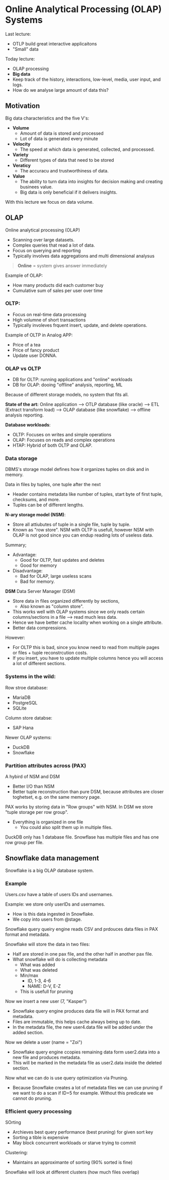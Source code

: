 # Online Analytical Processing (OLAP) Systems

Last lecture:
* OTLP build great interactive applicaitons
* "Small" data

Today lecture:
* OLAP processing
* **Big data**
* Keep track of the history, interactions, low-level, media, user input, and logs.
* How do we analyse large amount of data this?

## Motivation
Big data characteristics and the five V's:
* **Volume**
  * Amount of data is stored and processed
  * Lot of data is generated every minute
* **Velocity**
  * The speed at which data is generated, collected, and processed.
* **Variety**
  * Different types of data that need to be stored
* **Veraticy**
  * The accuracu and trustworthiness of data.
* **Value**
  * The ability to turn data into insights for decision making and creating businees value.
  * Big data is only beneficial if it delivers insights.

With this lecture we focus on data volume.

## OLAP
Online analytical processing (OLAP)

* Scanning over large datasets.
* Complex queries that read a lot of data.
* Focus on querying and reporting
* Typically involves data aggregations and multi dimensional analysus

> **Online** = system gives answer immediately


Example of OLAP:
* How many products did each customer buy
* Cumulative sum of sales per user over time


### OLTP:
* Focus on real-time data processing
* High volumne of short transactions
* Typically involeves frquent insert, update, and delete operations.

Example of OLTP in Analog APP:
* Price of a tea
* Price of fancy product
* Update user DONNA.

### OLAP vs OLTP
* DB for OLTP: running applications and "online" workloads
* DB for OLAP: dooing "offline" analysis, reporting, ML

Because of different storage models, no system that fits all.

**State of the art:**
Online application --> OTLP database (like oracle) --> ETL (Extract transform load) --> OLAP database (like snowflake) --> offline analysis reporting.

**Database workloads**:
* OLTP: Focuses on writes and simple operations
* OLAP: Focuses on reads and complex operations
* HTAP: Hybrid of both OLTP and OLAP.

### Data storage
DBMS's storage model defines how it organizes tuples on disk and in memory.

Data in files by tuples, one tuple after the next
* Header contains metadata like number of tuples, start byte of first tuple, checksums, and more.
* Tuples can be of different lengths.

**N-ary storage model (NSM)**:
* Store all attiubutes of tuple in a single file, tuple by tuple.
* Known as "row store".
NSM with OLTP is usefull, however NSM with OLAP is not good since you can endup reading lots of useless data.

Summary;
* Advantage:
  * Good for OLTP, fast updates and deletes
  * Good for memory
* Disadvantage:
  * Bad for OLAP, large useless scans
  * Bad for memory.

**DSM**
Data Server Manager (DSM)
* Store data in files organized differently by sections,
  * Also known as "column store". 
* This works well with OLAP systems since we only reads certain columns/sections in a file --> read much less data.
* Hence we have better cache locality when working on a single attribute.
* Better data compressions.

However:
* For OLTP this is bad, since you know need to read from multiple pages or files + tuple reconstrcution costs.
* If you insert, you have to update multiple columns hence you will access a lot of different sections. 

### Systems in the wild:
Row stroe database:
* MariaDB
* PostgreSQL
* SQLite

Column store databse:
* SAP Hana

Newer OLAP systems:
* DuckDB
* Snowflake

### Partition attributes across (PAX)
A hybird of NSM and DSM

* Better I/O than NSM
* Better tuple reconstruction than pure DSM, because attributes are closer toghetset, e.g. on the same memory page.

PAX works by storing data in "Row groups" with NSM.
In DSM we store "tuple storage per row group".
* Everything is organized in one file
  * You could also split them up in multiple files.

DuckDB only has 1 database file.
Snowflase has multiple files and has one row group per file.

## Snowflake data management
Snowflake is a big OLAP database system.

### Example

Users.csv have a table of users IDs and usernames.

Example: we store only userIDs and usernames.
* How is this data ingested in Snowflake.
* We copy into users from @stage.


Snowflake query queiry engine reads CSV and prdouces data files in PAX format and metadata.

Snowflake will store the data in two files:
* Half are stored in one pax file, and the other half in another pax file.
* What snowflake will do is collecting metadata
  * What was added
  * What was deleted
  * Min/max
    * ID, 1-3, 4-6
    * NAME: D-V, E-Z 
  * This is usefull for pruning

Now we insert a new user (7, "Kasper")
* Snowflake query engine produces data file will in PAX format and metadata.
* Files are immutable, this helps cache always being up to date.
* In the metadata file, the new user4.data file will be added under the added section.

Now we delete a user (name = "Zoi")
* Snowflake query engine ccopies remaining data form user2.data into a new file and produces metadata.
* This will be marked in the metadata file as user2.data inside the deleted section. 

Now what we can do is use query optimization via Pruning.
* Because Snowflake creates a lot of metadata files we can use pruning if we want to do a scan if ID=5 for example. Without this predicate we cannot do pruning.

### Efficient query processing
SOrting 
* Archieves best query performance (best pruning) for given sort key
* Sorting a tible is expensive
* May block concurrent workloads or starve trying to commit

Clustering:
* Maintains an approximante of sorting (90% sorted is fine)

Snowflake will look at different clusters (how much files overlap)
